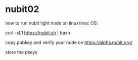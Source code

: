 # nubit02
how to run nubit light node on linux/mac OS:  

curl -sL1 https://nubit.sh | bash  

copy pubkey and verify your node on https://alpha.nubit.org/  
 
store the pkeys
